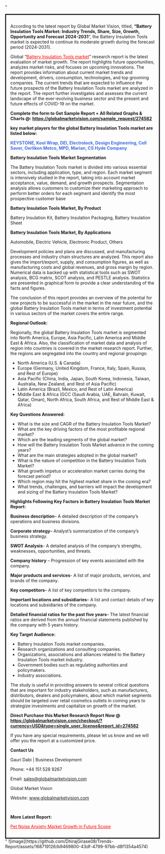 "<div style='border: 3px solid black; padding: 1em;'>

According to the latest report by Global Market Vision, titled, <strong>“Battery Insulation Tools Market: Industry Trends, Share, Size, Growth, Opportunity and Forecast 2024-2031</strong>“, the Battery Insulation Tools market is expected to continue its moderate growth during the forecast period (2024-2031).

Global “<a style='color: #ff0000;' href='https://globalmarketvision.com/reports/global-battery-insulation-tools-market/274582'>Battery Insulation Tools market</a>” research report is the latest evaluation of market growth. The report highlights future opportunities, analyzes market risks, and focuses on upcoming innovations. The report provides information about current market trends and development, drivers, consumption, technologies, and top grooming companies. The current trends that are expected to influence the future prospects of the Battery Insulation Tools market are analyzed in the report. The report further investigates and assesses the current landscape of the ever-evolving business sector and the present and future effects of COVID-19 on the market.

<strong>Complete the form to Get Sample Report + All Related Graphs &amp; Charts @: <a style='color: #ff0000;' href='https://globalmarketvision.com/sample_request/274582?utm_source=linkedinPulse&utm_medium=SN&utm_campaign=SN'><strong>https://globalmarketvision.com/sample_request/274582</strong></a></strong>

<strong>key market players for the global Battery Insulation Tools market are listed below:</strong>

<strong style='color: #4169e1;'>KEYSTONE, Kool Wrap, DEI, Electrolock, Design Engineering, Cell Saver, Oerlikon Metco, MPD, Marian, CS Hyde Company</strong>

<strong>Battery Insulation Tools Market Segmentation</strong>

The Battery Insulation Tools market is divided into various essential sectors, including application, type, and region. Each market segment is intensively studied in the report, taking into account market acceptance, value, demand, and growth prospects. Segmentation analysis allows customers to customize their marketing approach to perform better orders for each segment and identify the most prospective customer base

<strong>Battery Insulation Tools Market, By Product</strong>

Battery Insulation Kit, Battery Insulation Packaging, Battery Insulation Sheet

<strong>Battery Insulation Tools Market, By Applications</strong>

Automobile, Electric Vehicle, Electronic Product, Others

Development policies and plans are discussed, and manufacturing processes and industry chain structures are analyzed. This report also gives the import/export, supply, and consumption figures, as well as manufacturing costs and global revenues, and gross margin by region. Numerical data is backed up with statistical tools such as SWOT analysis, BCG matrix, SCOT analysis, and PESTLE analysis. Statistics are presented in graphical form to provide a clear understanding of the facts and figures.

The conclusion of this report provides an overview of the potential for new projects to be successful in the market in the near future, and the global Battery Insulation Tools market in terms of investment potential in various sectors of the market covers the entire range.

<strong>Regional Outlook:</strong>

Regionally, the global Battery Insulation Tools market is segmented into North America, Europe, Asia Pacific, Latin America and Middle East &amp; Africa. Also, the classification of market data and analysis of region into countries is covered in the market research report. Further, the regions are segregated into the country and regional groupings:
<ul>
  <li>North America (U.S. &amp; Canada)</li>
  <li>Europe (Germany, United Kingdom, France, Italy, Spain, Russia, and Rest of Europe)</li>
  <li>Asia Pacific (China, India, Japan, South Korea, Indonesia, Taiwan, Australia, New Zealand, and Rest of Asia Pacific)</li>
  <li>Latin America (Brazil, Mexico, and Rest of Latin America)</li>
  <li>Middle East &amp; Africa (GCC (Saudi Arabia, UAE, Bahrain, Kuwait, Qatar, Oman), North Africa, South Africa, and Rest of Middle East &amp; Africa)</li>
</ul>
<strong>Key Questions Answered:</strong>
<ul>
  <li>What is the size and CAGR of the Battery Insulation Tools Market?</li>
  <li>What are the key driving factors of the most profitable regional market?</li>
  <li>Which are the leading segments of the global market?</li>
  <li>How will the Battery Insulation Tools Market advance in the coming years?</li>
  <li>What are the main strategies adopted in the global market?</li>
  <li>What is the nature of competition in the Battery Insulation Tools Market?</li>
  <li>What growth impetus or acceleration market carries during the forecast period?</li>
  <li>Which region may hit the highest market share in the coming era?</li>
  <li>What trends, challenges, and barriers will impact the development and sizing of the Battery Insulation Tools Market?</li>
</ul>
<strong>Highlights Following Key Factors in Battery Insulation Tools Market Report:</strong>

<strong>Business description</strong>– A detailed description of the company’s operations and business divisions.

<strong>Corporate strategy</strong>– Analyst’s summarization of the company’s business strategy.

<strong>SWOT Analysis</strong>- A detailed analysis of the company’s strengths, weaknesses, opportunities, and threats.

<strong>Company history</strong> – Progression of key events associated with the company.

<strong>Major products and services</strong>- A list of major products, services, and brands of the company.

<strong>Key competitors</strong>– A list of key competitors to the company.

<strong>Important locations and subsidiaries</strong>– A list and contact details of key locations and subsidiaries of the company.

<strong>Detailed financial ratios for the past five years</strong>– The latest financial ratios are derived from the annual financial statements published by the company with 5 years history.

<strong>Key Target Audience:</strong>
<ul>
  <li>Battery Insulation Tools market companies.</li>
  <li>Research organizations and consulting companies.</li>
  <li>Organizations, associations and alliances related to the Battery Insulation Tools market industry.</li>
  <li>Government bodies such as regulating authorities and policymakers.</li>
  <li>Industry associations.</li>
</ul>
The study is useful in providing answers to several critical questions that are important for industry stakeholders, such as manufacturers, distributors, dealers and policymakers, about which market segments should be targeted over retail cosmetics outlets in coming years to strategize investments and capitalize on growth of the market.

<strong>Direct Purchase this Market Research Report Now @ </strong><strong><a style='color: #ff0000;' href='https://globalmarketvision.com/checkout/?currency=USD&type=single_user_license&report_id=274582?utm_source=linkedinPulse&utm_medium=SN&utm_campaign=SN'><strong>https://globalmarketvision.com/checkout/?currency=USD&type=single_user_license&report_id=274582</strong></a></strong>

If you have any special requirements, please let us know and we will offer you the report at a customized price.
<p id='ember58' class='ember-view reader-content-blocks__paragraph'><strong>Contact Us</strong></p>
<p id='ember59' class='ember-view reader-content-blocks__paragraph'>Gauri Dabi | Business Development</p>
<p id='ember60' class='ember-view reader-content-blocks__paragraph'>Phone: +44 151 528 9267</p>
Email: <a href='mailto:sales@globalmarketvision.com'>sales@globalmarketvision.com</a>

Global Market Vision

Website: <a href='http://www.globalmarketvision.com'>www.globalmarketvision.com</a>

&nbsp;

<strong>More Latest Report:</strong>

<a style='color: #ff0000;' href='https://medium.com/@namratasonawane27/pet-noise-anxiety-market-growth-in-future-scope-3df751e09612'>Pet Noise Anxiety Market Growth in Future Scope</a>

</div>"
![image](https://github.com/DhirajGirase08/Trends-Report/assets/168719126/b9469800-43df-4799-97bb-d8f1354a4574)
